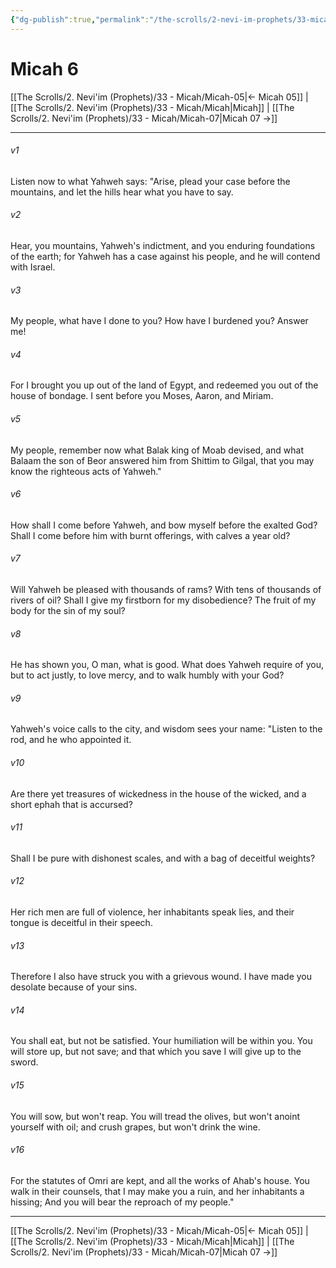 ```yaml
---
{"dg-publish":true,"permalink":"/the-scrolls/2-nevi-im-prophets/33-micah/micah-06/","tags":["TheScrolls","Neviim"]}
---
```



# Micah 6

[[The Scrolls/2. Nevi'im (Prophets)/33 - Micah/Micah-05\|← Micah 05]] | [[The Scrolls/2. Nevi'im (Prophets)/33 - Micah/Micah\|Micah]] | [[The Scrolls/2. Nevi'im (Prophets)/33 - Micah/Micah-07\|Micah 07 →]]
***



###### v1 
Listen now to what Yahweh says: "Arise, plead your case before the mountains, and let the hills hear what you have to say. 

###### v2 
Hear, you mountains, Yahweh's indictment, and you enduring foundations of the earth; for Yahweh has a case against his people, and he will contend with Israel. 

###### v3 
My people, what have I done to you? How have I burdened you? Answer me! 

###### v4 
For I brought you up out of the land of Egypt, and redeemed you out of the house of bondage. I sent before you Moses, Aaron, and Miriam. 

###### v5 
My people, remember now what Balak king of Moab devised, and what Balaam the son of Beor answered him from Shittim to Gilgal, that you may know the righteous acts of Yahweh." 

###### v6 
How shall I come before Yahweh, and bow myself before the exalted God? Shall I come before him with burnt offerings, with calves a year old? 

###### v7 
Will Yahweh be pleased with thousands of rams? With tens of thousands of rivers of oil? Shall I give my firstborn for my disobedience? The fruit of my body for the sin of my soul? 

###### v8 
He has shown you, O man, what is good. What does Yahweh require of you, but to act justly, to love mercy, and to walk humbly with your God? 

###### v9 
Yahweh's voice calls to the city, and wisdom sees your name: "Listen to the rod, and he who appointed it. 

###### v10 
Are there yet treasures of wickedness in the house of the wicked, and a short ephah that is accursed? 

###### v11 
Shall I be pure with dishonest scales, and with a bag of deceitful weights? 

###### v12 
Her rich men are full of violence, her inhabitants speak lies, and their tongue is deceitful in their speech. 

###### v13 
Therefore I also have struck you with a grievous wound. I have made you desolate because of your sins. 

###### v14 
You shall eat, but not be satisfied. Your humiliation will be within you. You will store up, but not save; and that which you save I will give up to the sword. 

###### v15 
You will sow, but won't reap. You will tread the olives, but won't anoint yourself with oil; and crush grapes, but won't drink the wine. 

###### v16 
For the statutes of Omri are kept, and all the works of Ahab's house. You walk in their counsels, that I may make you a ruin, and her inhabitants a hissing; And you will bear the reproach of my people."

***
[[The Scrolls/2. Nevi'im (Prophets)/33 - Micah/Micah-05\|← Micah 05]] | [[The Scrolls/2. Nevi'im (Prophets)/33 - Micah/Micah\|Micah]] | [[The Scrolls/2. Nevi'im (Prophets)/33 - Micah/Micah-07\|Micah 07 →]]
